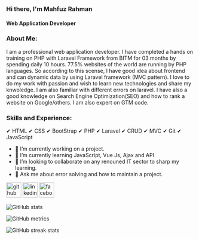 ### Hi there, I'm Mahfuz Rahman
#### Web Application Developer

### About Me: 

I am a professional web application developer. I have completed a hands on training on PHP with Laravel Framework from BITM for 03 months by spending daily 10 hours. 77.5% websites of the world are running by PHP languages. So according to this scense, I have good idea about frontend and can dynamic data by using Laravel framework (MVC pattern). I love to do my work with passion and wish to learn new technologies and share my knwoledge. I am also familiar with different errors on laravel. I have also a good knowledge on Search Engine Optimization(SEO) and how to rank a website on Google/others. I am also expert on GTM code. 

### Skills and Experience: 

✔ HTML
✔ CSS
✔ BootStrap
✔ PHP
✔ Laravel
✔ CRUD
✔ MVC 
✔ Git
✔ JavaScript

- 🔭 I’m currently working on a project.  
- 🌱 I’m currently learning JavaScript, Vue Js, Ajax and API 
- 👯 I’m looking to collaborate on any renouned IT sector to sharp my learning. 
- 💬 Ask me about error solving and how to maintain a project. 


[<img src='https://cdn.jsdelivr.net/npm/simple-icons@3.0.1/icons/github.svg' alt='github' height='40'>](https://github.com/mahfuzrehman)  [<img src='https://cdn.jsdelivr.net/npm/simple-icons@3.0.1/icons/linkedin.svg' alt='linkedin' height='40'>](https://www.linkedin.com/in/mahfuz-rehman/)  [<img src='https://cdn.jsdelivr.net/npm/simple-icons@3.0.1/icons/facebook.svg' alt='facebook' height='40'>](https://www.facebook.com/samahfuz07)  


![GitHub stats](https://github-readme-stats.vercel.app/api?username=mahfuzrehman&show_icons=true&count_private=true)   

![GitHub metrics](https://metrics.lecoq.io/mahfuzrehman)  

![GitHub streak stats](https://streak-stats.demolab.com/?user=mahfuzrehman)  
 

